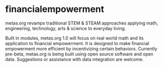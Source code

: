 financialempowerment
====================
metas.org revamps traditional STEM & STEAM  approaches applying math, engineering, technology, arts & science to everyday living.

Built in modules, metas.org 1.0 will focus on real world math and its application to financial empowerment. It is designed to make financial empowerment more efficient by incentivizing certain behaviors.  Currently pre-beta, metas.org is being built using open source software and open data. Suggestions or assistance with data integration are welcome.
